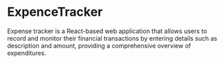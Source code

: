 # ExpenceTracker
Expense tracker is a React-based web application that allows users to record and monitor their financial transactions by entering details such as description and amount, providing a comprehensive overview of expenditures.
